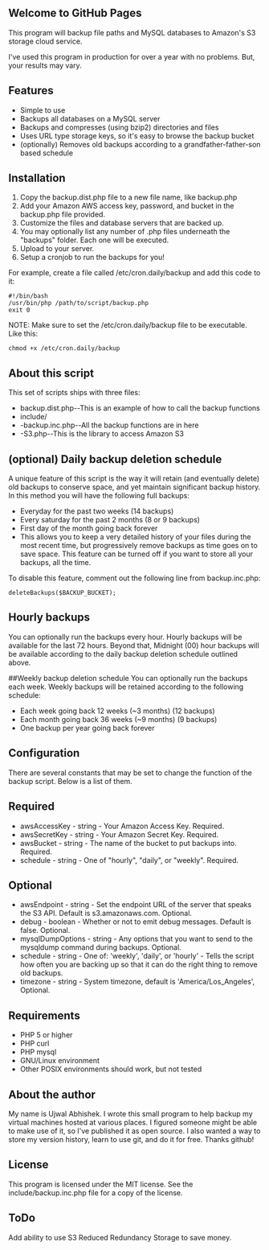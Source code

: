 ## Welcome to GitHub Pages

This program will backup file paths and MySQL databases to Amazon's S3 storage cloud service.

I've used this program in production for over a year with no problems. But, your results may vary.

## Features
- Simple to use
- Backups all databases on a MySQL server
- Backups and compresses (using bzip2) directories and files
- Uses URL type storage keys, so it's easy to browse the backup bucket
- (optionally) Removes old backups according to a grandfather-father-son based schedule

## Installation
1. Copy the backup.dist.php file to a new file name, like backup.php
2. Add your Amazon AWS access key, password, and bucket in the backup.php file provided.
3. Customize the files and database servers that are backed up.
4. You may optionally list any number of .php files underneath the "backups" folder. Each one will be executed.
5. Upload to your server.
6. Setup a cronjob to run the backups for you!

For example, create a file called /etc/cron.daily/backup and add this code to it:
```
#!/bin/bash
/usr/bin/php /path/to/script/backup.php    
exit 0
```
NOTE: Make sure to set the /etc/cron.daily/backup file to be executable. Like this:
```
chmod +x /etc/cron.daily/backup
```
## About this script
This set of scripts ships with three files:

- backup.dist.php--This is an example of how to call the backup functions
- include/
- -backup.inc.php--All the backup functions are in here
- -S3.php--This is the library to access Amazon S3
 
## (optional) Daily backup deletion schedule
A unique feature of this script is the way it will retain (and eventually delete) old backups to conserve space, and yet maintain significant backup history. In this method you will have the following full backups:

- Everyday for the past two weeks (14 backups)
- Every saturday for the past 2 months (8 or 9 backups)
- First day of the month going back forever
- This allows you to keep a very detailed history of your files during the most recent time, but progressively remove backups as time goes on to save space. This feature can be turned off if you want to store all your backups, all the time.

To disable this feature, comment out the following line from backup.inc.php:
```
deleteBackups($BACKUP_BUCKET);
```
## Hourly backups
You can optionally run the backups every hour. Hourly backups will be available for the last 72 hours. Beyond that, Midnight (00) hour backups will be available according to the daily backup deletion schedule outlined above.

##Weekly backup deletion schedule
You can optionally run the backups each week. Weekly backups will be retained according to the following schedule:

- Each week going back 12 weeks (~3 months) (12 backups)
- Each month going back 36 weeks (~9 months) (9 backups)
- One backup per year going back forever

## Configuration
There are several constants that may be set to change the function of the backup script. Below is a list of them.

## Required
- awsAccessKey - string - Your Amazon Access Key. Required.
- awsSecretKey - string - Your Amazon Secret Key. Required.
- awsBucket - string - The name of the bucket to put backups into. Required.
- schedule - string - One of "hourly", "daily", or "weekly". Required.
 
## Optional
- awsEndpoint - string - Set the endpoint URL of the server that speaks the S3 API. Default is s3.amazonaws.com. Optional.
- debug - boolean - Whether or not to emit debug messages. Default is false. Optional.
- mysqlDumpOptions - string - Any options that you want to send to the mysqldump command during backups. Optional.
- schedule - string - One of: 'weekly', 'daily', or 'hourly' - Tells the script how often you are backing up so that it can do the right thing to remove old backups.
- timezone - string - System timezone, default is 'America/Los_Angeles', Optional.
 
## Requirements
- PHP 5 or higher
- PHP curl
- PHP mysql
- GNU/Linux environment
- Other POSIX environments should work, but not tested
 
## About the author
My name is Ujwal Abhishek. I wrote this small program to help backup my virtual machines hosted at various places. I figured someone might be able to make use of it, so I've published it as open source. I also wanted a way to store my version history, learn to use git, and do it for free. Thanks github!

## License
This program is licensed under the MIT license. See the include/backup.inc.php file for a copy of the license.

## ToDo
Add ability to use S3 Reduced Redundancy Storage to save money.